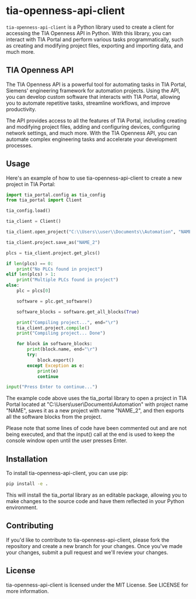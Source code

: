# tia-openness-api-client

`tia-openness-api-client` is a Python library used to create a client for accessing the TIA Openness API in Python. With this library, you can interact with TIA Portal and perform various tasks programmatically, such as creating and modifying project files, exporting and importing data, and much more.

## TIA Openness API

The TIA Openness API is a powerful tool for automating tasks in TIA Portal, Siemens' engineering framework for automation projects. Using the API, you can develop custom software that interacts with TIA Portal, allowing you to automate repetitive tasks, streamline workflows, and improve productivity.

The API provides access to all the features of TIA Portal, including creating and modifying project files, adding and configuring devices, configuring network settings, and much more. With the TIA Openness API, you can automate complex engineering tasks and accelerate your development processes.

## Usage

Here's an example of how to use tia-openness-api-client to create a new project in TIA Portal:

```python
import tia_portal.config as tia_config
from tia_portal import Client

tia_config.load()

tia_client = Client()

tia_client.open_project("C:\\Users\\user\\Documents\\Automation", "NAME")

tia_client.project.save_as("NAME_2")

plcs = tia_client.project.get_plcs()

if len(plcs) == 0:
    print("No PLCs found in project")
elif len(plcs) > 1:
    print("Multiple PLCs found in project")
else:
    plc = plcs[0]

    software = plc.get_software()

    software_blocks = software.get_all_blocks(True)

    print("Compiling project...", end="\r")
    tia_client.project.compile()
    print("Compiling project... Done")

    for block in software_blocks:
        print(block.name, end="\r")
        try:
            block.export()
        except Exception as e:
            print(e)
            continue

input("Press Enter to continue...")
```

The example code above uses the tia_portal library to open a project in TIA Portal located at "C:\Users\user\Documents\Automation" with project name "NAME", saves it as a new project with name "NAME_2", and then exports all the software blocks from the project.

Please note that some lines of code have been commented out and are not being executed, and that the input() call at the end is used to keep the console window open until the user presses Enter.

## Installation

To install tia-openness-api-client, you can use pip:

```bash
pip install -e .
```

This will install the tia_portal library as an editable package, allowing you to make changes to the source code and have them reflected in your Python environment.

## Contributing

If you'd like to contribute to tia-openness-api-client, please fork the repository and create a new branch for your changes. Once you've made your changes, submit a pull request and we'll review your changes.

## License

tia-openness-api-client is licensed under the MIT License. See LICENSE for more information.
